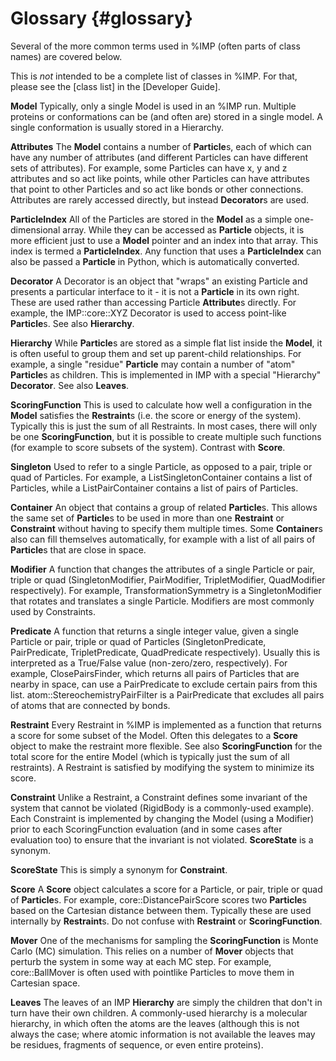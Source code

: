 Glossary {#glossary}
========

Several of the more common terms used in %IMP (often parts of class names) are
covered below.

This is *not* intended to be a complete list of classes in %IMP. For that,
please see the [class list] in the [Developer Guide].

**Model**
Typically, only a single Model is used in an %IMP run. Multiple
proteins or conformations can be (and often are) stored in a single model.
A single conformation is usually stored in a Hierarchy.

**Attributes**
The **Model** contains a number of **Particle**s, each of which can have any
number of attributes (and different Particles can have different sets of
attributes). For example, some Particles can have x, y and z attributes and so
act like points, while other Particles can have attributes that point to other
Particles and so act like bonds or other connections. Attributes are rarely
accessed directly, but instead **Decorator**s are used.

**ParticleIndex**
All of the Particles are stored in the **Model** as a simple one-dimensional
array. While they can be accessed as **Particle** objects, it is more
efficient just to use a **Model** pointer and an index into that array. This
index is termed a **ParticleIndex**. Any function that uses a **ParticleIndex**
can also be passed a **Particle** in Python, which is automatically converted.

**Decorator**
A Decorator is an object that "wraps" an existing Particle and presents
a particular interface to it - it is not a **Particle** in its own right.
These are used rather than accessing Particle **Attribute**s directly. For
example, the IMP::core::XYZ Decorator is used to access point-like
**Particle**s. See also **Hierarchy**.

**Hierarchy**
While **Particle**s are stored as a simple flat list inside the **Model**,
it is often useful to group them and set up parent-child relationships.
For example, a single "residue" **Particle** may contain a number of "atom"
**Particle**s as children. This is implemented in IMP with a special
"Hierarchy" **Decorator**. See also **Leaves**.

**ScoringFunction**
This is used to calculate how well a configuration in the **Model** satisfies
the **Restraint**s (i.e. the score or energy of the system). Typically this
is just the sum of all Restraints. In most cases, there will only be one
**ScoringFunction**, but it is possible to create multiple such functions
(for example to score subsets of the system).
Contrast with **Score**.

**Singleton**
Used to refer to a single Particle, as opposed to a pair,
triple or quad of Particles. For example, a ListSingletonContainer contains
a list of
Particles, while a ListPairContainer contains a list of pairs of Particles.

**Container**
An object that contains a group of related **Particle**s. This allows the same
set of **Particle**s to be used in more than one **Restraint** or **Constraint**
without having to specify them multiple times. Some **Container**s also can
fill themselves automatically, for example with a list of all pairs of
**Particle**s that are close in space.

**Modifier**
A function that changes the attributes of a single Particle or pair,
triple or quad (SingletonModifier, PairModifier, TripletModifier, QuadModifier
respectively). For example, TransformationSymmetry is a SingletonModifier
that rotates and translates a single Particle. Modifiers are most commonly
used by Constraints.

**Predicate**
A function that returns a single integer value, given a single
Particle or pair, triple or quad of Particles (SingletonPredicate,
PairPredicate, TripletPredicate, QuadPredicate respectively). Usually this
is interpreted as a True/False value (non-zero/zero, respectively). For example,
ClosePairsFinder, which returns all pairs of Particles that are nearby in
space, can use a PairPredicate to exclude certain pairs from this list.
atom::StereochemistryPairFilter is a PairPredicate that excludes all pairs
of atoms that are connected by bonds.

**Restraint**
Every Restraint in %IMP is implemented as a function that returns a
score for some subset of the Model. Often this delegates to a **Score** object
to make the restraint more flexible. See also **ScoringFunction** for the total
score for the entire Model (which is typically just the sum of all
restraints). A Restraint is satisfied by modifying the system to minimize
its score.

**Constraint**
Unlike a Restraint, a Constraint defines some invariant of the
system that cannot be violated (RigidBody is a commonly-used example).
Each Constraint is implemented by changing the Model (using a Modifier)
prior to each ScoringFunction evaluation (and in some cases after
evaluation too) to ensure that the invariant is not violated.
**ScoreState** is a synonym.

**ScoreState**
This is simply a synonym for **Constraint**.

**Score**
A **Score** object calculates a score for a Particle, or pair, triple or quad
of **Particle**s. For example, core::DistancePairScore scores two **Particle**s
based on the Cartesian distance between them. Typically these are used
internally by **Restraint**s.
Do not confuse with **Restraint** or **ScoringFunction**.

**Mover**
One of the mechanisms for sampling the **ScoringFunction** is Monte Carlo (MC)
simulation. This relies on a number of **Mover** objects that perturb the
system in some way at each MC step. For example, core::BallMover is often
used with pointlike Particles to move them in Cartesian space.

**Leaves**
The leaves of an IMP **Hierarchy** are simply the children that don't in turn
have their own children. A commonly-used hierarchy is a molecular hierarchy,
in which often the atoms are the leaves (although this is not always the case;
where atomic information is not available the leaves may be residues, fragments
of sequence, or even entire proteins).
